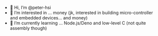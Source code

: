 - 👋 Hi, I’m @peter-hsi
- 👀 I’m interested in ... money (jk, interested in building micro-controller and embedded devices... and money)
- 🌱 I’m currently learning ... Node.js/Deno and low-level C (not quite assembly though)
<!---
- 💞️ I’m looking to collaborate on ... mo' money!
- 📫 How to reach me ... 
--->
<!---
peter-hsi/peter-hsi is a ✨ special ✨ repository because its `README.md` (this file) appears on your GitHub profile.
You can click the Preview link to take a look at your changes.
--->
